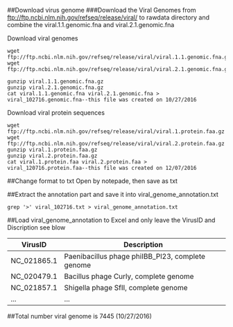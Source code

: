 ##Download virus genome
###Download the Viral Genomes from ftp://ftp.ncbi.nlm.nih.gov/refseq/release/viral/ to rawdata directory and combine the viral.1.1.genomic.fna and viral.2.1.genomic.fna 

Download viral genomes
```
wget ftp://ftp.ncbi.nlm.nih.gov/refseq/release/viral/viral.1.1.genomic.fna.gz
wget ftp://ftp.ncbi.nlm.nih.gov/refseq/release/viral/viral.2.1.genomic.fna.gz

gunzip viral.1.1.genomic.fna.gz
gunzip viral.2.1.genomic.fna.gz
cat viral.1.1.genomic.fna viral.2.1.genomic.fna > viral_102716.genomic.fna--this file was created on 10/27/2016
```

Download viral protein sequences
```
wget ftp://ftp.ncbi.nlm.nih.gov/refseq/release/viral/viral.1.protein.faa.gz
wget ftp://ftp.ncbi.nlm.nih.gov/refseq/release/viral/viral.2.protein.faa.gz
gunzip viral.1.protein.faa.gz
gunzip viral.2.protein.faa.gz
cat viral.1.protein.faa viral.2.protein.faa > viral_120716.protein.faa--this file was created on 12/07/2016
```

##Change format to txt
Open by notepade, then save as txt

##Extract the annotation part and save it into viral_genome_annotation.txt
```
grep '>' viral_102716.txt > viral_genome_annotation.txt
```
##Load viral_genome_annotation to Excel and only leave the VirusID and Discription
see blow

VirusID	| Description
--------|------------
NC_021865.1	| Paenibacillus phage phiIBB_Pl23, complete genome
NC_020479.1	| Bacillus phage Curly, complete genome
NC_021857.1	| Shigella phage SfII, complete genome
... | ...

##Total number viral genome is 7445 (10/27/2016)

